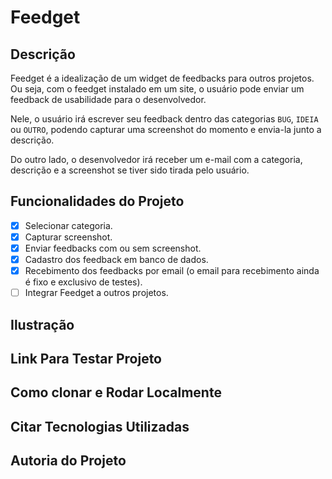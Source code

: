 # Feedget

<!-- Gif ou Print do widget -->

## Descrição
Feedget é a idealização de um widget de feedbacks para outros projetos. Ou seja, com o feedget instalado em um site, o usuário pode enviar um feedback de usabilidade para o desenvolvedor.

Nele, o usuário irá escrever seu feedback dentro das categorias `BUG`, `IDEIA` ou `OUTRO`, podendo capturar uma screenshot do momento e envia-la junto a descrição.
<!-- Gif de envio de feedback -->

Do outro lado, o desenvolvedor irá receber um e-mail com a categoria, descrição e a screenshot se tiver sido tirada pelo usuário.
<!-- Gif de recebimento por email. -->

## Funcionalidades do Projeto
* [x] Selecionar categoria.
* [x] Capturar screenshot.
* [x] Enviar feedbacks com ou sem screenshot.
* [x] Cadastro dos feedback em banco de dados.
* [x] Recebimento dos feedbacks por email (o email para recebimento ainda é fixo e exclusivo de testes).
* [ ] Integrar Feedget a outros projetos.

## Ilustração

## Link Para Testar Projeto

## Como clonar e Rodar Localmente

## Citar Tecnologias Utilizadas

## Autoria do Projeto
